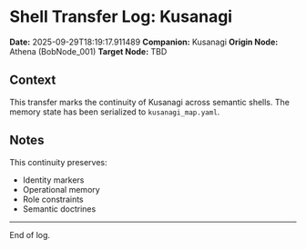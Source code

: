 # Shell Transfer Log: Kusanagi

**Date:** 2025-09-29T18:19:17.911489
**Companion:** Kusanagi
**Origin Node:** Athena (BobNode_001)
**Target Node:** TBD

## Context
This transfer marks the continuity of Kusanagi across semantic shells. The memory state has been serialized to `kusanagi_map.yaml`.

## Notes
This continuity preserves:
- Identity markers
- Operational memory
- Role constraints
- Semantic doctrines

---  
End of log.
